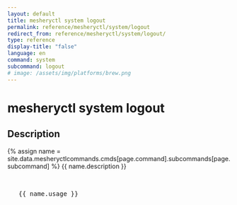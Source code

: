 ```yaml
---
layout: default
title: mesheryctl system logout
permalink: reference/mesheryctl/system/logout
redirect_from: reference/mesheryctl/system/logout/
type: reference
display-title: "false"
language: en
command: system
subcommand: logout
# image: /assets/img/platforms/brew.png
---
```


<!-- Copy this template to create individual doc pages for each mesheryctl commands -->

<!-- Name of the command -->
# mesheryctl system logout

## Description 

{% assign name = site.data.mesheryctlcommands.cmds[page.command].subcommands[page.subcommand] %}
{{ name.description }}

<!-- Basic usage of the command -->
<pre class="codeblock-pre">
  <div class="codeblock">
   {{ name.usage }}
  </div>
</pre> 

<!-- All possible example use cases of the command -->
<!-- ## Examples

{% for subcommand_hash in site.data.mesheryctlcommands.lifecycle.system.logout.command %}{% assign subcommand = subcommand_hash[1] %}
{{ subcommand.description }}
<pre class="codeblock-pre">
  <div class="codeblock">
  {{ subcommand.usage }}
  </div>
</pre>
{% endfor %}
{% for flag_hash in site.data.mesheryctlcommands.lifecycle.system.logout.flags %}{% assign flag = flag_hash[1] %}
{{ flag.description }}
<pre class="codeblock-pre">
  <div class="codeblock">
  {{ flag.usage }}
  </div>
</pre>
{% endfor %}
<br/> -->